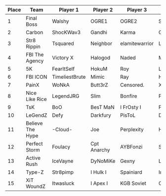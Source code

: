 | Place | Team             | Player 1       | Player 2    | Player 3       | Player 4    |
|-------|------------------|----------------|-------------|----------------|-------------|
| 1     | Final Boss       | Walshy         | OGRE1       | OGRE2          | StrongSide  |
| 2     | Carbon           | ShocKWav3      | Gandhi      | Karma          | GH057ayame  |
| 3     | Str8 Rippin      | Tsquared       | Neighbor    | elamitewarrior | Legit       |
| 4     | FBI The Agency   | Victory X      | Halogod     | Naded          | Mackeo      |
| 5     | 5K               | FearItSelf     | HokuM       | Roy            | Lunchbox    |
| 6     | FBI ICON         | TimeliestBrute | Mimic       | Ray            | Havok       |
| 7     | PainX            | WoNkA          | Butt3rZ     | Censored.      | Xtrem1st    |
| 8     | Nice Like Rice   | LegendJRG      | Slim        | Bonfire        | Pyrocy      |
| 9     | TsK              | BoO            | BesT MaN    | I FrOsty I     | PoWeeZy     |
| 10    | LeGendZ          | Defy           | Darkfury    | PisToL         | Dysphoria   |
| 11    | Believe The Hype | -Cloud-        | Joe         | Perplexity     | Hysteria    |
| 12    | Perfect Storm    | Foulacy        | Cpt Anarchy | AYBFonzi       | Smoltz      |
| 13    | Active Rush      | IceVayne       | DyNoMiKe    | Gexny          | LanceR INAl |
| 14    | Type-Z           | Str8pimp       | I Hulk I    | Spainiard      | Infinity Z  |
| 15    | XiT WoundZ       | Itwasluck      | I Apex I    | KGB Soviet     | OmegA       |

